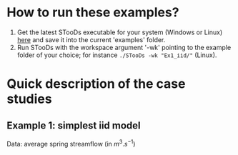 # How to run these examples?
1. Get the latest STooDs executable for your system (Windows or Linux) [here](https://github.com/STooDs-tools/RSTooDs/tree/main/inst/bin) and save it into the current 'examples' folder.
2. Run STooDs with the workspace argument '-wk' pointing to the example folder of your choice; for instance `./STooDs -wk "Ex1_iid/"` (Linux).

# Quick description of the case studies

## Example 1: simplest iid model
Data: average spring streamflow (in $m^3.s^{-1}$) 


